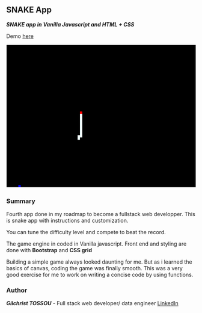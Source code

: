 ## SNAKE App

**_SNAKE app in Vanilla Javascript and HTML + CSS_**

Demo [here](http://mastermind-snake.herokuapp.com/)

![SNAKE app](./img/example.PNG)

### Summary

Fourth app done in my roadmap to become a fullstack web developper.
This is snake app with instructions and customization.

You can tune the difficulty level and compete to beat the record.

The game engine in coded in Vanilla javascript. Front end and styling are done with **Bootstrap** and **CSS grid** 

Building a simple game always looked daunting for me. But as i learned the basics of canvas, coding the game was finally smooth.
This was a very good exercise for me to work on writing a concise code by using functions. 

### Author

**_Gilchrist TOSSOU_** - Full stack web developer/ data engineer [LinkedIn](https://linkedin.com/in/gilchrist-tossou-a9663743/)


